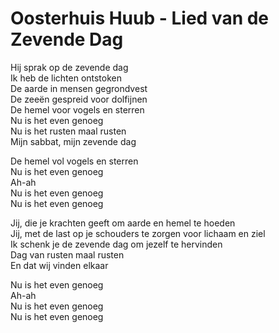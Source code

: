 # Oosterhuis  Huub - Lied van de Zevende Dag
Hij sprak op de zevende dag  
Ik heb de lichten ontstoken  
De aarde in mensen gegrondvest  
De zeeën gespreid voor dolfijnen  
De hemel voor vogels en sterren  
Nu is het even genoeg  
Nu is het rusten maal rusten  
Mijn sabbat, mijn zevende dag

De hemel vol vogels en sterren  
Nu is het even genoeg  
Ah-ah  
Nu is het even genoeg  
Nu is het even genoeg

Jij, die je krachten geeft om aarde en hemel te hoeden  
Jij, met de last op je schouders te zorgen voor lichaam en ziel  
Ik schenk je de zevende dag om jezelf te hervinden  
Dag van rusten maal rusten  
En dat wij vinden elkaar

Nu is het even genoeg  
Ah-ah  
Nu is het even genoeg  
Nu is het even genoeg